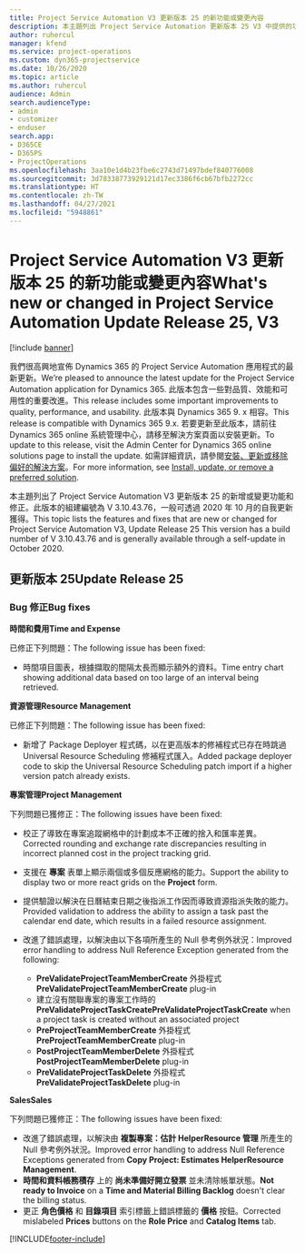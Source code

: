 ```yaml
---
title: Project Service Automation V3 更新版本 25 的新功能或變更內容
description: 本主題列出 Project Service Automation 更新版本 25 V3 中提供的功能和修正。
author: ruhercul
manager: kfend
ms.service: project-operations
ms.custom: dyn365-projectservice
ms.date: 10/26/2020
ms.topic: article
ms.author: ruhercul
audience: Admin
search.audienceType:
- admin
- customizer
- enduser
search.app:
- D365CE
- D365PS
- ProjectOperations
ms.openlocfilehash: 3aa10e1d4b23fbe6c2743d71497bdef840776008
ms.sourcegitcommit: 3d78338773929121d17ec3386f6cb67bfb2272cc
ms.translationtype: HT
ms.contentlocale: zh-TW
ms.lasthandoff: 04/27/2021
ms.locfileid: "5948861"
---
```

# <a name="whats-new-or-changed-in-project-service-automation-update-release-25-v3"></a><span data-ttu-id="733cb-103">Project Service Automation V3 更新版本 25 的新功能或變更內容</span><span class="sxs-lookup"><span data-stu-id="733cb-103">What's new or changed in Project Service Automation Update Release 25, V3</span></span>

[!include [banner](../includes/psa-now-project-operations.md)]

<span data-ttu-id="733cb-104">我們很高興地宣佈 Dynamics 365 的 Project Service Automation 應用程式的最新更新。</span><span class="sxs-lookup"><span data-stu-id="733cb-104">We’re pleased to announce the latest update for the Project Service Automation application for Dynamics 365.</span></span> <span data-ttu-id="733cb-105">此版本包含一些對品質、效能和可用性的重要改進。</span><span class="sxs-lookup"><span data-stu-id="733cb-105">This release includes some important improvements to quality, performance, and usability.</span></span> <span data-ttu-id="733cb-106">此版本與 Dynamics 365 9. x 相容。</span><span class="sxs-lookup"><span data-stu-id="733cb-106">This release is compatible with Dynamics 365 9.x.</span></span> <span data-ttu-id="733cb-107">若要更新至此版本，請前往 Dynamics 365 online 系統管理中心，請移至解決方案頁面以安裝更新。</span><span class="sxs-lookup"><span data-stu-id="733cb-107">To update to this release, visit the Admin Center for Dynamics 365 online solutions page to install the update.</span></span> <span data-ttu-id="733cb-108">如需詳細資訊，請參閱[安裝、更新或移除偏好的解決方案](/power-platform/admin/install-remove-preferred-solution)。</span><span class="sxs-lookup"><span data-stu-id="733cb-108">For more information, see [Install, update, or remove a preferred solution](/power-platform/admin/install-remove-preferred-solution).</span></span>

<span data-ttu-id="733cb-109">本主題列出了 Project Service Automation V3 更新版本 25 的新增或變更功能和修正。此版本的組建編號為 V 3.10.43.76，一般可透過 2020 年 10 月的自我更新獲得。</span><span class="sxs-lookup"><span data-stu-id="733cb-109">This topic lists the features and fixes that are new or changed for Project Service Automation V3, Update Release 25 This version has a build number of V 3.10.43.76 and is generally available through a self-update in October 2020.</span></span>

## <a name="update-release-25"></a><span data-ttu-id="733cb-110">更新版本 25</span><span class="sxs-lookup"><span data-stu-id="733cb-110">Update Release 25</span></span>

### <a name="bug-fixes"></a><span data-ttu-id="733cb-111">Bug 修正</span><span class="sxs-lookup"><span data-stu-id="733cb-111">Bug fixes</span></span>

<span data-ttu-id="733cb-112">**時間和費用**</span><span class="sxs-lookup"><span data-stu-id="733cb-112">**Time and Expense**</span></span>

<span data-ttu-id="733cb-113">已修正下列問題：</span><span class="sxs-lookup"><span data-stu-id="733cb-113">The following issue has been fixed:</span></span>

- <span data-ttu-id="733cb-114">時間項目圖表，根據擷取的間隔太長而顯示額外的資料。</span><span class="sxs-lookup"><span data-stu-id="733cb-114">Time entry chart showing additional data based on too large of an interval being retrieved.</span></span>

<span data-ttu-id="733cb-115">**資源管理**</span><span class="sxs-lookup"><span data-stu-id="733cb-115">**Resource Management**</span></span>

<span data-ttu-id="733cb-116">已修正下列問題：</span><span class="sxs-lookup"><span data-stu-id="733cb-116">The following issue has been fixed:</span></span>

- <span data-ttu-id="733cb-117">新增了 Package Deployer 程式碼，以在更高版本的修補程式已存在時跳過 Universal Resource Scheduling 修補程式匯入。</span><span class="sxs-lookup"><span data-stu-id="733cb-117">Added package deployer code to skip the Universal Resource Scheduling patch import if a higher version patch already exists.</span></span>

<span data-ttu-id="733cb-118">**專案管理**</span><span class="sxs-lookup"><span data-stu-id="733cb-118">**Project Management**</span></span>

<span data-ttu-id="733cb-119">下列問題已獲修正：</span><span class="sxs-lookup"><span data-stu-id="733cb-119">The following issues have been fixed:</span></span>

- <span data-ttu-id="733cb-120">校正了導致在專案追蹤網格中的計劃成本不正確的捨入和匯率差異。</span><span class="sxs-lookup"><span data-stu-id="733cb-120">Corrected rounding and exchange rate discrepancies resulting in incorrect planned cost in the project tracking grid.</span></span>
- <span data-ttu-id="733cb-121">支援在 **專案** 表單上顯示兩個或多個反應網格的能力。</span><span class="sxs-lookup"><span data-stu-id="733cb-121">Support the ability to display two or more react grids on the **Project** form.</span></span>
- <span data-ttu-id="733cb-122">提供驗證以解決在日曆結束日期之後指派工作因而導致資源指派失敗的能力。</span><span class="sxs-lookup"><span data-stu-id="733cb-122">Provided validation to address the ability to assign a task past the calendar end date, which results in a failed resource assignment.</span></span>
- <span data-ttu-id="733cb-123">改進了錯誤處理，以解決由以下各項所產生的 Null 參考例外狀況：</span><span class="sxs-lookup"><span data-stu-id="733cb-123">Improved error handling to address Null Reference Exception generated from the following:</span></span>

    - <span data-ttu-id="733cb-124">**PreValidateProjectTeamMemberCreate** 外掛程式</span><span class="sxs-lookup"><span data-stu-id="733cb-124">**PreValidateProjectTeamMemberCreate** plug-in</span></span>
    - <span data-ttu-id="733cb-125">建立沒有關聯專案的專案工作時的 **PreValidateProjectTaskCreate**</span><span class="sxs-lookup"><span data-stu-id="733cb-125">**PreValidateProjectTaskCreate** when a project task is created without an associated project</span></span>
    - <span data-ttu-id="733cb-126">**PreProjectTeamMemberCreate** 外掛程式</span><span class="sxs-lookup"><span data-stu-id="733cb-126">**PreProjectTeamMemberCreate** plug-in</span></span>
    - <span data-ttu-id="733cb-127">**PostProjectTeamMemberDelete** 外掛程式</span><span class="sxs-lookup"><span data-stu-id="733cb-127">**PostProjectTeamMemberDelete** plug-in</span></span>
    - <span data-ttu-id="733cb-128">**PreValidateProjectTaskDelete** 外掛程式</span><span class="sxs-lookup"><span data-stu-id="733cb-128">**PreValidateProjectTaskDelete** plug-in</span></span>

<span data-ttu-id="733cb-129">**Sales**</span><span class="sxs-lookup"><span data-stu-id="733cb-129">**Sales**</span></span>

<span data-ttu-id="733cb-130">下列問題已獲修正：</span><span class="sxs-lookup"><span data-stu-id="733cb-130">The following issues have been fixed:</span></span>

- <span data-ttu-id="733cb-131">改進了錯誤處理，以解決由 **複製專案：估計 HelperResource 管理** 所產生的 Null 參考例外狀況。</span><span class="sxs-lookup"><span data-stu-id="733cb-131">Improved error handling to address Null Reference Exceptions generated from **Copy Project: Estimates HelperResource Management**.</span></span>
- <span data-ttu-id="733cb-132">**時間和資料帳務積存** 上的 **尚未準備好開立發票** 並未清除帳單狀態。</span><span class="sxs-lookup"><span data-stu-id="733cb-132">**Not ready to Invoice** on a **Time and Material Billing Backlog** doesn't clear the billing status.</span></span>
- <span data-ttu-id="733cb-133">更正 **角色價格** 和 **目錄項目** 索引標籤上錯誤標籤的 **價格** 按鈕。</span><span class="sxs-lookup"><span data-stu-id="733cb-133">Corrected mislabeled **Prices** buttons on the **Role Price** and **Catalog Items** tab.</span></span>


[!INCLUDE[footer-include](../includes/footer-banner.md)]